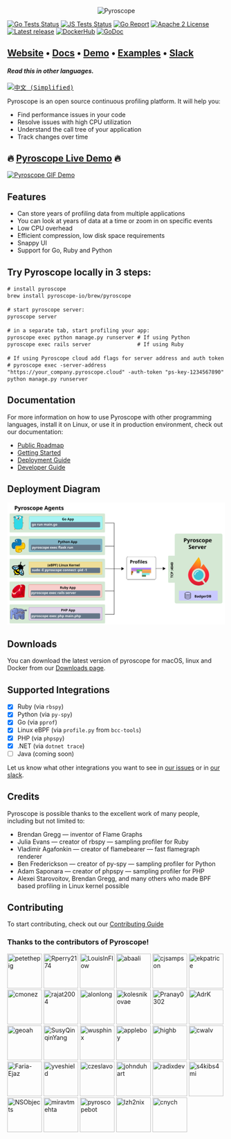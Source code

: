 
<p align="center"><img alt="Pyroscope" src="https://user-images.githubusercontent.com/662636/105129037-11334180-5a99-11eb-8951-1d4aaaed50de.png" width="500px"/></p>


[![Go Tests Status](https://github.com/pyroscope-io/pyroscope/workflows/Go%20Tests/badge.svg)](https://github.com/pyroscope-io/pyroscope/actions?query=workflow%3AGo%20Tests)
[![JS Tests Status](https://github.com/pyroscope-io/pyroscope/workflows/JS%20Tests/badge.svg)](https://github.com/pyroscope-io/pyroscope/actions?query=workflow%3AJS%20Tests)
[![Go Report](https://goreportcard.com/badge/github.com/pyroscope-io/pyroscope)](https://goreportcard.com/report/github.com/pyroscope-io/pyroscope)
[![Apache 2 License](https://img.shields.io/badge/license-Apache%202-blue.svg)](LICENSE)
[![Latest release](https://img.shields.io/github/release/pyroscope-io/pyroscope.svg)](https://github.com/pyroscope-io/pyroscope/releases)
[![DockerHub](https://img.shields.io/docker/pulls/pyroscope/pyroscope.svg)](https://hub.docker.com/r/pyroscope/pyroscope)
[![GoDoc](https://godoc.org/github.com/pyroscope-io/pyroscope?status.svg)](https://godoc.org/github.com/pyroscope-io/pyroscope)

<h2>
  <a href="https://pyroscope.io/">Website</a>
  <span> • </span>
  <a href="https://pyroscope.io/docs">Docs</a>
  <span> • </span>
  <a href="https://demo.pyroscope.io/">Demo</a>
  <span> • </span>
  <a href="/examples">Examples</a>
  <span> • </span>
  <a href="https://pyroscope.io/slack">Slack</a>
</h2>

#### _Read this in other languages._
<kbd>[<img title="中文 (Simplified)" alt="中文 (Simplified)" src="https://cdn.staticaly.com/gh/hjnilsson/country-flags/master/svg/cn.svg" width="22">](translations/README.ch.md)</kbd>


Pyroscope is an open source continuous profiling platform. It will help you:
* Find performance issues in your code
* Resolve issues with high CPU utilization
* Understand the call tree of your application
* Track changes over time


## 🔥 [Pyroscope Live Demo](https://demo.pyroscope.io/?name=hotrod.python.frontend%7B%7D) 🔥

[![Pyroscope GIF Demo](https://user-images.githubusercontent.com/662636/105124618-55b9df80-5a8f-11eb-8ad5-0e18c17c827d.gif)](https://demo.pyroscope.io/)


## Features

* Can store years of profiling data from multiple applications
* You can look at years of data at a time or zoom in on specific events
* Low CPU overhead
* Efficient compression, low disk space requirements
* Snappy UI
* Support for Go, Ruby and Python

## Try Pyroscope locally in 3 steps:

```shell
# install pyroscope
brew install pyroscope-io/brew/pyroscope

# start pyroscope server:
pyroscope server

# in a separate tab, start profiling your app:
pyroscope exec python manage.py runserver # If using Python
pyroscope exec rails server               # If using Ruby

# If using Pyroscope cloud add flags for server address and auth token
# pyroscope exec -server-address "https://your_company.pyroscope.cloud" -auth-token "ps-key-1234567890" python manage.py runserver
```

## Documentation

For more information on how to use Pyroscope with other programming languages, install it on Linux, or use it in production environment, check out our documentation:

* [Public Roadmap](https://github.com/pyroscope-io/pyroscope/projects/1)
* [Getting Started](https://pyroscope.io/docs/)
* [Deployment Guide](https://pyroscope.io/docs/deployment)
* [Developer Guide](https://pyroscope.io/docs/developer-guide)


## Deployment Diagram

![Deployment Diagram](.github/markdown-images/deployment.svg)

## Downloads

You can download the latest version of pyroscope for macOS, linux and Docker from our [Downloads page](https://pyroscope.io/downloads/).

## Supported Integrations

* [x] Ruby (via `rbspy`)
* [x] Python (via `py-spy`)
* [x] Go (via `pprof`)
* [x] Linux eBPF (via `profile.py` from `bcc-tools`)
* [x] PHP (via `phpspy`)
* [x] .NET (via `dotnet trace`)
* [ ] Java (coming soon)

Let us know what other integrations you want to see in [our issues](https://github.com/pyroscope-io/pyroscope/issues?q=is%3Aissue+is%3Aopen+label%3Anew-profilers) or in [our slack](https://pyroscope.io/slack).

## Credits

Pyroscope is possible thanks to the excellent work of many people, including but not limited to:

* Brendan Gregg — inventor of Flame Graphs
* Julia Evans — creator of rbspy — sampling profiler for Ruby
* Vladimir Agafonkin — creator of flamebearer — fast flamegraph renderer
* Ben Frederickson — creator of py-spy — sampling profiler for Python
* Adam Saponara — creator of phpspy — sampling profiler for PHP
* Alexei Starovoitov, Brendan Gregg, and many others who made BPF based profiling in Linux kernel possible


## Contributing

To start contributing, check out our [Contributing Guide](/CONTRIBUTING.md)


### Thanks to the contributors of Pyroscope!

[//]: contributor-faces
<a href="https://github.com/petethepig"><img src="https://avatars.githubusercontent.com/u/662636?v=4" title="petethepig" width="80" height="80"></a>
<a href="https://github.com/Rperry2174"><img src="https://avatars.githubusercontent.com/u/23323466?v=4" title="Rperry2174" width="80" height="80"></a>
<a href="https://github.com/LouisInFlow"><img src="https://avatars.githubusercontent.com/u/84481279?v=4" title="LouisInFlow" width="80" height="80"></a>
<a href="https://github.com/abaali"><img src="https://avatars.githubusercontent.com/u/37961057?v=4" title="abaali" width="80" height="80"></a>
<a href="https://github.com/cjsampson"><img src="https://avatars.githubusercontent.com/u/8391857?v=4" title="cjsampson" width="80" height="80"></a>
<a href="https://github.com/ekpatrice"><img src="https://avatars.githubusercontent.com/u/77462462?v=4" title="ekpatrice" width="80" height="80"></a>
<a href="https://github.com/cmonez"><img src="https://avatars.githubusercontent.com/u/39146411?v=4" title="cmonez" width="80" height="80"></a>
<a href="https://github.com/rajat2004"><img src="https://avatars.githubusercontent.com/u/37938604?v=4" title="rajat2004" width="80" height="80"></a>
<a href="https://github.com/alonlong"><img src="https://avatars.githubusercontent.com/u/3090383?v=4" title="alonlong" width="80" height="80"></a>
<a href="https://github.com/kolesnikovae"><img src="https://avatars.githubusercontent.com/u/12090599?v=4" title="kolesnikovae" width="80" height="80"></a>
<a href="https://github.com/Pranay0302"><img src="https://avatars.githubusercontent.com/u/55592629?v=4" title="Pranay0302" width="80" height="80"></a>
<a href="https://github.com/AdrK"><img src="https://avatars.githubusercontent.com/u/15175440?v=4" title="AdrK" width="80" height="80"></a>
<a href="https://github.com/geoah"><img src="https://avatars.githubusercontent.com/u/88447?v=4" title="geoah" width="80" height="80"></a>
<a href="https://github.com/SusyQinqinYang"><img src="https://avatars.githubusercontent.com/u/55719616?v=4" title="SusyQinqinYang" width="80" height="80"></a>
<a href="https://github.com/wusphinx"><img src="https://avatars.githubusercontent.com/u/1380777?v=4" title="wusphinx" width="80" height="80"></a>
<a href="https://github.com/appleboy"><img src="https://avatars.githubusercontent.com/u/21979?v=4" title="appleboy" width="80" height="80"></a>
<a href="https://github.com/highb"><img src="https://avatars.githubusercontent.com/u/759848?v=4" title="highb" width="80" height="80"></a>
<a href="https://github.com/cwalv"><img src="https://avatars.githubusercontent.com/u/887222?v=4" title="cwalv" width="80" height="80"></a>
<a href="https://github.com/Faria-Ejaz"><img src="https://avatars.githubusercontent.com/u/14238844?v=4" title="Faria-Ejaz" width="80" height="80"></a>
<a href="https://github.com/yveshield"><img src="https://avatars.githubusercontent.com/u/8733258?v=4" title="yveshield" width="80" height="80"></a>
<a href="https://github.com/czeslavo"><img src="https://avatars.githubusercontent.com/u/8835851?v=4" title="czeslavo" width="80" height="80"></a>
<a href="https://github.com/johnduhart"><img src="https://avatars.githubusercontent.com/u/113642?v=4" title="johnduhart" width="80" height="80"></a>
<a href="https://github.com/radixdev"><img src="https://avatars.githubusercontent.com/u/2373546?v=4" title="radixdev" width="80" height="80"></a>
<a href="https://github.com/s4kibs4mi"><img src="https://avatars.githubusercontent.com/u/5650785?v=4" title="s4kibs4mi" width="80" height="80"></a>
<a href="https://github.com/NSObjects"><img src="https://avatars.githubusercontent.com/u/17995427?v=4" title="NSObjects" width="80" height="80"></a>
<a href="https://github.com/miravtmehta"><img src="https://avatars.githubusercontent.com/u/54740656?v=4" title="miravtmehta" width="80" height="80"></a>
<a href="https://github.com/pyroscopebot"><img src="https://avatars.githubusercontent.com/u/80013495?v=4" title="pyroscopebot" width="80" height="80"></a>
<a href="https://github.com/lzh2nix"><img src="https://avatars.githubusercontent.com/u/7421004?v=4" title="lzh2nix" width="80" height="80"></a>
<a href="https://github.com/cnych"><img src="https://avatars.githubusercontent.com/u/3094973?v=4" title="cnych" width="80" height="80"></a>

[//]: contributor-faces
